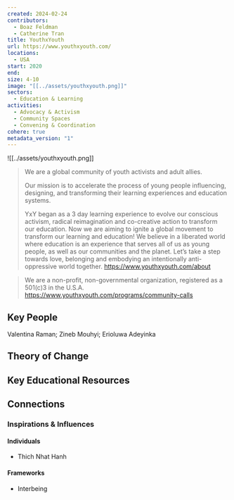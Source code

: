 ```yaml
---
created: 2024-02-24
contributors:
  - Boaz Feldman
  - Catherine Tran
title: YouthxYouth
url: https://www.youthxyouth.com/
locations:
  - USA
start: 2020
end: 
size: 4-10
image: "[[../assets/youthxyouth.png]]"
sectors:
  - Education & Learning
activities:
  - Advocacy & Activism
  - Community Spaces
  - Convening & Coordination
cohere: true
metadata_version: "1"
---
```

![[../assets/youthxyouth.png]]

>We are a global community of youth activists and adult allies.
>
>Our mission is to accelerate the process of young people influencing, designing, and transforming their learning experiences and education systems.
>
>YxY began as a 3 day learning experience to evolve our conscious activism, radical reimagination and co-creative action to transform our education.  Now we are aiming to ignite a global movement to transform our learning and education!  We believe in a liberated world where education is an experience that serves all of us as young people, as well as our communities and the planet.  Let’s take a step towards love, belonging and embodying an intentionally anti-oppressive world together.
https://www.youthxyouth.com/about

>We are a non-profit, non-governmental organization, registered as a 501(c)3 in the U.S.A.
https://www.youthxyouth.com/programs/community-calls
## Key People

Valentina Raman; Zineb Mouhyi; Erioluwa Adeyinka

## Theory of Change

## Key Educational Resources

## Connections

### Inspirations & Influences

#### Individuals

- Thich Nhat Hanh

#### Frameworks

- Interbeing








